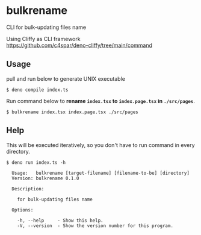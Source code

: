 # bulkrename
CLI for bulk-updating files name  

Using Cliffy as CLI framework  
https://github.com/c4spar/deno-cliffy/tree/main/command

## Usage

pull and run below to generate UNIX executable
```
$ deno compile index.ts
```

Run command below to **rename `index.tsx` to `index.page.tsx` in `./src/pages`**.  
```
$ bulkrename index.tsx index.page.tsx ./src/pages
```

## Help

This will be executed iteratively, so you don't have to run command in every directory.


```
$ deno run index.ts -h

  Usage:   bulkrename [target-filename] [filename-to-be] [directory]
  Version: bulkrename 0.1.0                                         

  Description:

    for bulk-updating files name

  Options:

    -h, --help     - Show this help.                            
    -V, --version  - Show the version number for this program.
```
